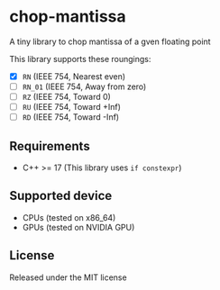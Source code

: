 # chop-mantissa

A tiny library to chop mantissa of a gven floating point

This library supports these roungings:
- [x] `RN` (IEEE 754, Nearest even)
- [ ] `RN_01` (IEEE 754, Away from zero)
- [ ] `RZ` (IEEE 754, Toward 0)
- [ ] `RU` (IEEE 754, Toward +Inf)
- [ ] `RD` (IEEE 754, Toward -Inf)

## Requirements
- C++ >= 17 (This library uses `if constexpr`)

## Supported device
- CPUs (tested on x86_64)
- GPUs (tested on NVIDIA GPU)

## License
Released under the MIT license
